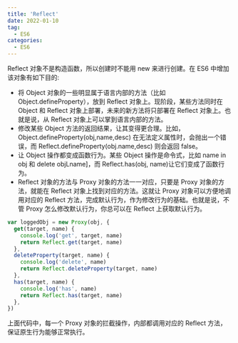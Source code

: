 ```yaml
---
title: 'Reflect'
date: 2022-01-10
tag:
  - ES6
categories:
  - ES6
---
```


Reflect 对象不是构造函数，所以创建时不能用 new 来进行创建。在 ES6 中增加该对象有如下目的:

- 将 Object 对象的一些明显属于语言内部的方法（比如 Object.defineProperty），放到 Reflect 对象上。现阶段，某些方法同时在 Object 和 Reflect 对象上部署，未来的新方法将只部署在 Reflect 对象上。也就是说，从 Reflect 对象上可以掌到语言内部的方法。
- 修改某些 Object 方法的返回结果，让其变得更合理。比如，Object.defineProperty(obj,name,desc) 在无法定义属性时，会抛出一个错误，而 Reflect.defineProperty(obj.name,desc) 则会返回 false。
- 让 Object 操作都变成函数行为。某些 Object 操作是命令式，比如 name in obj 和 delete objLname]，而 Reflect.has(obj, name)让它们变成了函数行为。
- Reflect 对象的方法与 Proxy 对象的方法一一对应，只要是 Proxy 对象的方法，就能在 Reflect 对象上找到对应的方法。这就让 Proxy 对象可以方便地调用对应的 Reflect 方法，完成默认行为，作为修改行为的基础。也就是说，不管 Proxy 怎么修改默认行为，你总可以在 Reflect 上获取默认行为。

```js
var loggedObj = new Proxy(obj, {
  get(target, name) {
    console.log('get', target, name)
    return Reflect.get(target, name)
  },
  deleteProperty(target, name) {
    console.log('delete', name)
    return Reflect.deleteProperty(target, name)
  },
  has(target, name) {
    console.log('has', name)
    return Reflect.has(target, name)
  },
})
```

上面代码中，每一个 Proxy 对象的拦截操作，内部都调用对应的 Reflect 方法，保证原生行为能够正常执行。
